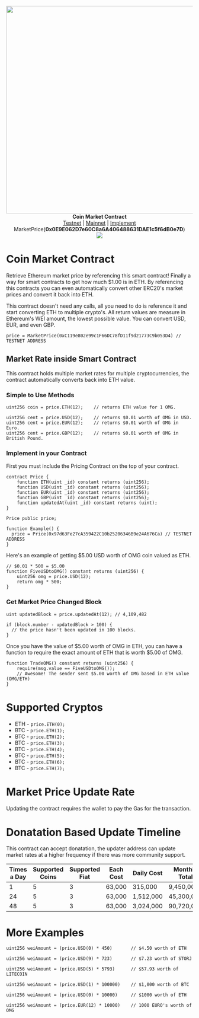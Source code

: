 <p align="center">
  <img width="560" src="https://i.imgur.com/AGgUuW8.jpg"><br>
    <b>Coin Market Contract</b><br>
  <a href="https://ropsten.etherscan.io/address/0xc119e802e99c1f66dc78fd11f9d21773c9b053d4#code">Testnet</a> |
  <a href="https://etherscan.io/address/textmessage.eth#code">Mainnet</a> |
  <a href="#implementing-inside-contracts">Implement</a>
  <br>
  MarketPrice(<b>0x0E9E062D7e60C8a6A406488631DAE1c5f6dB0e7D</b>)
  <br>
  <a href="https://travis-ci.org/hunterlong/marketprice"><img src="https://travis-ci.org/hunterlong/marketprice.svg?branch=master"></a>
  <br>
</p>

# Coin Market Contract

Retrieve Ethereum market price by referencing this smart contract! 
Finally a way for smart contracts to get how much $1.00 is in ETH. 
By referencing this contracts you can even automatically convert 
other ERC20's market prices and convert it back into ETH.

This contract doesn't need any calls, all you need to do is reference it and start converting ETH to multiple crypto's. 
All return values are measure in Ethereum's WEI amount, the lowest possible value. You can convert USD, EUR, and even GBP.

```
price = MarketPrice(0xC119e802e99c1F66DC78fD11f9d21773C9b053D4) // TESTNET ADDRESS
```

## Market Rate inside Smart Contract
This contract holds multiple market rates for multiple cryptocurrencies, the contract automatically converts back into ETH value.

### Simple to Use Methods
```
uint256 coin = price.ETH(12);    // returns ETH value for 1 OMG.

uint256 cent = price.USD(12);    // returns $0.01 worth of OMG in USD.
uint256 cent = price.EUR(12);    // returns $0.01 worth of OMG in Euro.
uint256 cent = price.GBP(12);    // returns $0.01 worth of OMG in British Pound.
```

### Implement in your Contract
First you must include the Pricing Contract on the top of your contract.
```
contract Price {
    function ETH(uint _id) constant returns (uint256);
    function USD(uint _id) constant returns (uint256);
    function EUR(uint _id) constant returns (uint256);
    function GBP(uint _id) constant returns (uint256);
    function updatedAt(uint _id) constant returns (uint);
}

Price public price;

function Example() {
  price = Price(0x97d63Fe27cA359422C10b25206346B9e24A676Ca) // TESTNET ADDRESS
}

```
Here's an example of getting $5.00 USD worth of OMG coin valued as ETH. 

```
// $0.01 * 500 = $5.00
function FiveUSDtoOMG() constant returns (uint256) {
    uint256 omg = price.USD(12);
    return omg * 500;
}
```

### Get Market Price Changed Block
```
uint updatedBlock = price.updatedAt(12); // 4,109,482

if (block.number - updatedBlock > 100) {
  // the price hasn't been updated in 100 blocks.
}
```

Once you have the value of $5.00 worth of OMG in ETH, you can have a function to 
require the exact amount of ETH that is worth $5.00 of OMG. 
```
function TradeOMG() constant returns (uint256) {
    require(msg.value == FiveUSDtoOMG());
    // Awesome! The sender sent $5.00 worth of OMG based in ETH value (OMG/ETH)
}
```

# Supported Cryptos

- ETH - `price.ETH(0);` 
- BTC - `price.ETH(1);`
- BTC - `price.ETH(2);`
- BTC - `price.ETH(3);`
- BTC - `price.ETH(4);`
- BTC - `price.ETH(5);`
- BTC - `price.ETH(6);`
- BTC - `price.ETH(7);`

# Market Price Update Rate
Updating the contract requires the wallet to pay the Gas for the transaction.

# Donatation Based Update Timeline
This contract can accept donatation, the updater address can update market 
rates at a higher frequency if there was more community support.

Times a Day | Supported Coins | Supported Fiat | Each Cost | Daily Cost | Monthly Total
----------- | --------------- | -------------- | --------- | ---------- | --------------
1           |       5         |        3       | 63,000    |   315,000  |   9,450,000
24          |       5         |        3       | 63,000    | 1,512,000  |  45,300,000
48          |       5         |        3       | 63,000    | 3,024,000  |  90,720,000

# More Examples

```
uint256 weiAmount = (price.USD(0) * 450)       // $4.50 worth of ETH

uint256 weiAmount = (price.USD(9) * 723)       // $7.23 worth of STORJ

uint256 weiAmount = (price.USD(5) * 5793)      // $57.93 worth of LITECOIN

uint256 weiAmount = (price.USD(1) * 100000)    // $1,000 worth of BTC

uint256 weiAmount = (price.USD(0) * 10000)     // $1000 worth of ETH

uint256 weiAmount = (price.EUR(12) * 10000)    // 1000 EURO's worth of OMG
```

